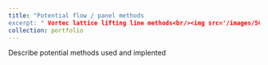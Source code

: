 ```yaml
---
title: "Potential flow / panel methods
excerpt: " Vortec lattice lifting line methods<br/><img src='/images/500x300.png'>"
collection: portfolio
---
```


Describe potential methods used and implented
